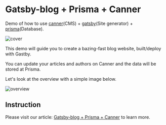 # Gatsby-blog + Prisma + Canner
Demo of how to use [canner](https://www.canner.io)(CMS) + [gatsby](https://www.gatsbyjs.org/)(Site generator) + [prisma](https://www.prisma.io/)(Database).

![cover](https://i.imgur.com/zqPONIo.png)

This demo will guide you to create a bazing-fast blog website, built/deploy with Gastby.

You can update your articles and authors on Canner and the data will be stored at Prisma.

Let's look at the overview with a simple image below.

![overview](https://i.imgur.com/fb9YSOY.png)

## Instruction
Please visit our article: [Gatsby-blog + Prisma + Canner](https://www.canner.io/blog/2018/08/08/canner-gatsby-prisma.html) to learn more.
